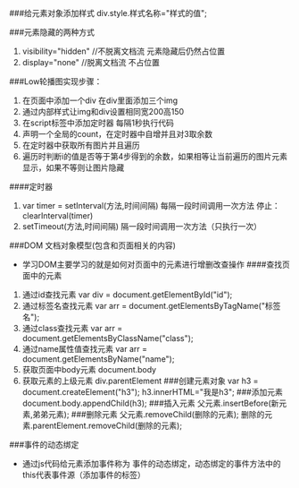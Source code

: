 ###给元素对象添加样式
	div.style.样式名称="样式的值";

###元素隐藏的两种方式
1. visibility="hidden" //不脱离文档流 元素隐藏后仍然占位置
2. display="none"   //脱离文档流 不占位置



###Low轮播图实现步骤：
1. 在页面中添加一个div 在div里面添加三个img
2. 通过内部样式让img和div设置相同宽200高150
3. 在script标签中添加定时器 每隔1秒执行代码
4. 声明一个全局的count，在定时器中自增并且对3取余数 
5. 在定时器中获取所有图片并且遍历
6. 遍历时判断i的值是否等于第4步得到的余数，如果相等让当前遍历的图片元素显示，如果不等则让图片隐藏

####定时器
1. var timer = setInterval(方法,时间间隔)  每隔一段时间调用一次方法
	停止：clearInterval(timer)
2. setTimeout(方法,时间间隔)  隔一段时间调用一次方法（只执行一次）

###DOM 文档对象模型(包含和页面相关的内容)
- 学习DOM主要学习的就是如何对页面中的元素进行增删改查操作
####查找页面中的元素
1. 通过id查找元素
	var div = document.getElementById("id");
2. 通过标签名查找元素
	var arr = document.getElementsByTagName("标签名");
3. 通过class查找元素
	var arr = document.getElementsByClassName("class");
4. 通过name属性值查找元素
	var arr = document.getElementsByName("name");
5. 获取页面中body元素
	document.body
6. 获取元素的上级元素
	div.parentElement
###创建元素对象
	var h3 = document.createElement("h3");
	h3.innerHTML="我是h3";
###添加元素
	document.body.appendChild(h3);
###插入元素
	父元素.insertBefore(新元素,弟弟元素);
###删除元素
	父元素.removeChild(删除的元素); 
	删除的元素.parentElement.removeChild(删除的元素);

###事件的动态绑定
- 通过js代码给元素添加事件称为 事件的动态绑定，动态绑定的事件方法中的this代表事件源（添加事件的标签）





